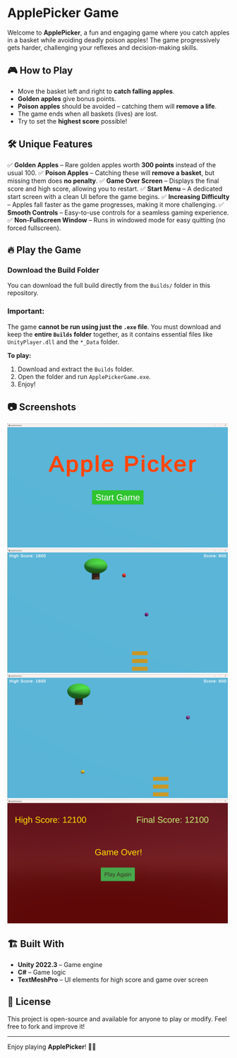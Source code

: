 # ApplePicker Game

Welcome to **ApplePicker**, a fun and engaging game where you catch apples in a basket while avoiding deadly poison apples! The game progressively gets harder, challenging your reflexes and decision-making skills.

## 🎮 How to Play
- Move the basket left and right to **catch falling apples**.
- **Golden apples** give bonus points.
- **Poison apples** should be avoided – catching them will **remove a life**.
- The game ends when all baskets (lives) are lost.
- Try to set the **highest score** possible!

## 🛠 Unique Features
✅ **Golden Apples** – Rare golden apples worth **300 points** instead of the usual 100.
✅ **Poison Apples** – Catching these will **remove a basket**, but missing them does **no penalty**.
✅ **Game Over Screen** – Displays the final score and high score, allowing you to restart.
✅ **Start Menu** – A dedicated start screen with a clean UI before the game begins.
✅ **Increasing Difficulty** – Apples fall faster as the game progresses, making it more challenging.
✅ **Smooth Controls** – Easy-to-use controls for a seamless gaming experience.
✅ **Non-Fullscreen Window** – Runs in windowed mode for easy quitting (no forced fullscreen).

## 🔥 Play the Game
### **Download the Build Folder**
You can download the full build directly from the `Builds/` folder in this repository.

### **Important:**
The game **cannot be run using just the `.exe` file**. You must download and keep the **entire `Builds` folder** together, as it contains essential files like `UnityPlayer.dll` and the `*_Data` folder.

**To play:**
1. Download and extract the `Builds` folder.
2. Open the folder and run `ApplePickerGame.exe`.
3. Enjoy!

## 📷 Screenshots

<img src="https://github.com/DariusDahl/Game-Development-Project-Sync/blob/main/ApplePicker/Screenshots/Screenshot%202025-01-31%20011747.png" alt="Starting Screen" style="width: 500px; height: auto;">

<img src="https://github.com/DariusDahl/Game-Development-Project-Sync/blob/main/ApplePicker/Screenshots/Screenshot%202025-01-31%20011927.png" alt="Gameplay with poison apples" style="width: 500px; height: auto;">

<img src="https://github.com/DariusDahl/Game-Development-Project-Sync/blob/main/ApplePicker/Screenshots/Screenshot%202025-01-31%20012027.png" alt="Gameplay with golden apples" style="width: 500px; height: auto;">

<img src="https://github.com/DariusDahl/Game-Development-Project-Sync/blob/main/ApplePicker/Screenshots/Screenshot%202025-01-31%20012218.png" alt="Game Over Screen" style="width: 500px; height: auto;">

## 🏗 Built With
- **Unity 2022.3** – Game engine
- **C#** – Game logic
- **TextMeshPro** – UI elements for high score and game over screen

## 📜 License
This project is open-source and available for anyone to play or modify. Feel free to fork and improve it!

---

Enjoy playing **ApplePicker**! 🍏🔥
